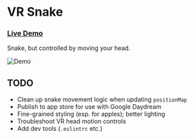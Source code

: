 # VR Snake

### [Live Demo](https://timhwang21.github.io/vr-snake/)

Snake, but controlled by moving your head.

![Demo](./public/demo.gif)

## TODO

* Clean up snake movement logic when updating `positionMap`
* Publish to app store for use with Google Daydream
* Fine-grained styling (esp. for apples); better lighting
* Troubleshoot VR head motion controls
* Add dev tools (`.eslintrc` etc.)